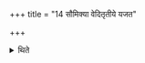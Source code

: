 +++
title = "14 सौमिक्या वेदितृतीये यजत"

+++

<details><summary>थिते</summary>

सौमिक्या वेदितृतीये यजत इति विज्ञायते १४
</details>
